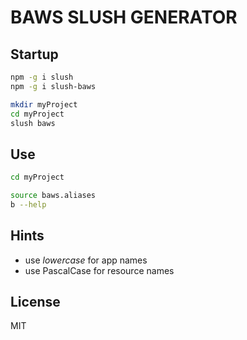 
BAWS SLUSH GENERATOR
====================

## Startup

```bash
npm -g i slush
npm -g i slush-baws

mkdir myProject
cd myProject
slush baws
```


## Use

```bash
cd myProject

source baws.aliases
b --help
```


## Hints

* use *lowercase* for app names
* use PascalCase for resource names


## License

MIT
